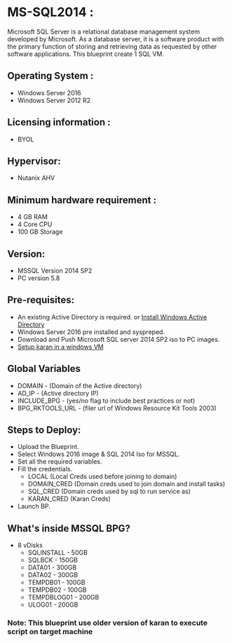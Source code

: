 MS-SQL2014 :
==========
Microsoft SQL Server is a relational database management system developed by Microsoft. As a database server, it is a software product with the primary function of storing and retrieving data as requested by other software applications.
This blueprint create 1 SQL VM.

Operating System :
------------------
 - Windows Server 2016
 - Windows Server 2012 R2

Licensing information :
----------------------
 - BYOL

Hypervisor:
-----------
 - Nutanix AHV

Minimum hardware requirement :
-----------------------------
 - 4 GB RAM
 - 4 Core CPU
 - 100 GB Storage

Version:
--------
 - MSSQL Version 2014 SP2
 - PC version 5.8

Pre-requisites:
---------------
 - An existing Active Directory is required. or [Install Windows Active Directory](https://goo.gl/gMTAsa)
 - Windows Server 2016 pre installed and syspreped.
 - Download and Push Microsoft SQL server 2014 SP2 iso to PC images.
 - [Setup karan in a windows VM](https://goo.gl/s3eQ1S)

Global Variables
----------------
 - DOMAIN - (Domain of the Active directory)
 - AD_IP - (Active directory IP)
 - INCLUDE_BPG - (yes/no flag to include best practices or not)
 - BPG_RKTOOLS_URL - (filer url of Windows Resource Kit Tools 2003)

Steps to Deploy:
----------------
 - Upload the Blueprint.
 - Select Windows 2016 image & SQL 2014 Iso for MSSQL.
 - Set all the required variables.
 - Fill the credentials.
    * LOCAL (Local Creds used before joining to domain)
    * DOMAIN_CRED (Domain creds used to join domain and install tasks)
    * SQL_CRED (Domain creds used by sql to run service as)
    * KARAN_CRED (Karan Creds)
 - Launch BP.

What's inside MSSQL BPG?
------------------------
 - 8 vDisks 
    * SQLINSTALL  - 50GB
    * SQLBCK      - 150GB
    * DATA01      - 300GB
    * DATA02      - 300GB
    * TEMPDB01    - 100GB
    * TEMPDB02    - 100GB
    * TEMPDBLOG01 - 200GB
    * ULOG01      - 200GB
 
 ### Note: This blueprint use older version of karan to execute script on target machine
